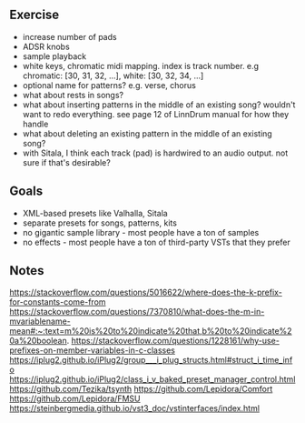 ## Exercise

- increase number of pads
- ADSR knobs
- sample playback
- white keys, chromatic midi mapping. index is track number. e.g chromatic: [30, 31, 32, ...], white: [30, 32, 34, ...]
- optional name for patterns? e.g. verse, chorus
- what about rests in songs?
- what about inserting patterns in the middle of an existing song? wouldn't want to redo everything. see page 12 of LinnDrum manual for how they handle
- what about deleting an existing pattern in the middle of an existing song?
- with Sitala, I think each track (pad) is hardwired to an audio output. not sure if that's desirable?

## Goals

- XML-based presets like Valhalla, Sitala
- separate presets for songs, patterns, kits
- no gigantic sample library - most people have a ton of samples
- no effects - most people have a ton of third-party VSTs that they prefer

## Notes

https://stackoverflow.com/questions/5016622/where-does-the-k-prefix-for-constants-come-from
https://stackoverflow.com/questions/7370810/what-does-the-m-in-mvariablename-mean#:~:text=m%20is%20to%20indicate%20that,b%20to%20indicate%20a%20boolean.
https://stackoverflow.com/questions/1228161/why-use-prefixes-on-member-variables-in-c-classes
https://iplug2.github.io/iPlug2/group___i_plug_structs.html#struct_i_time_info
https://iplug2.github.io/iPlug2/class_i_v_baked_preset_manager_control.html
https://github.com/Tezika/tsynth
https://github.com/Lepidora/Comfort
https://github.com/Lepidora/FMSU
https://steinbergmedia.github.io/vst3_doc/vstinterfaces/index.html
